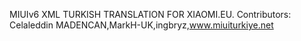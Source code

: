 MIUIv6 XML TURKISH TRANSLATION FOR XIAOMI.EU.
Contributors: Celaleddin MADENCAN,MarkH-UK,ingbryz,www.miuiturkiye.net